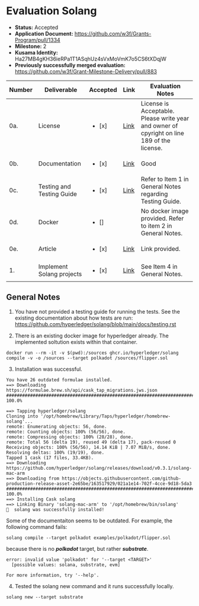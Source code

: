 # Evaluation Solang

- **Status:** Accepted
- **Application Document:** https://github.com/w3f/Grants-Program/pull/1334
- **Milestone:** 2
- **Kusama Identity:** Ha27MB4gKH36ieRPa1T1ASqhUz4sVxMoVmK7o5CS6tXDqjW
- **Previously successfully merged evaluation:** https://github.com/w3f/Grant-Milestone-Delivery/pull/883

| Number | Deliverable               | Accepted               | Link                                                                                | Evaluation Notes                                                                           |
| ------ | ------------------------- | ---------------------- | ----------------------------------------------------------------------------------- | ------------------------------------------------------------------------------------------ |
| 0a.    | License                   | <ul><li>[x] </li></ul> | [Link](https://github.com/hyperledger/solang/blob/main/LICENSE)                     | License is Acceptable. Please write year and owner of cpyright on line 189 of the license. |
| 0b.    | Documentation             | <ul><li>[x] </li></ul> | [Link](https://solang.readthedocs.io/en/latest/running.html#starting-a-new-project) | Good                                                                                       |
| 0c.    | Testing and Testing Guide | <ul><li>[x] </li></ul> | [Link](https://github.com/hyperledger/solang/blob/main/src/bin/cli/test.rs)         | Refer to Item 1 in General Notes regarding Testing Guide.                                  |
| 0d.    | Docker                    | <ul><li>[] </li></ul>  |                                                                                     | No docker image provided. Refer to item 2 in General Notes.                                |
| 0e.    | Article                   | <ul><li>[x] </li></ul> | [Link](https://forum.polkadot.network/t/introducing-solang-improvements/3361)       | Link provided.                                                                             |
| 1.     | Implement Solang projects | <ul><li>[x] </li></ul> | [Link](https://github.com/hyperledger/solang/pull/1392)                             | See Item 4 in General Notes.                                                               |

## General Notes

1. You have not provided a testing guide for running the tests. See the existing documentation about how tests are run: https://github.com/hyperledger/solang/blob/main/docs/testing.rst

2. There is an existing docker image for hyperledger already. The implemented soltution exists within that container.

```
docker run --rm -it -v $(pwd):/sources ghcr.io/hyperledger/solang compile -v -o /sources --target polkadot /sources/flipper.sol

```

3. Installation was successful.

```
You have 26 outdated formulae installed.
==> Downloading https://formulae.brew.sh/api/cask_tap_migrations.jws.json
################################################################################################################################# 100.0%

==> Tapping hyperledger/solang
Cloning into '/opt/homebrew/Library/Taps/hyperledger/homebrew-solang'...
remote: Enumerating objects: 56, done.
remote: Counting objects: 100% (56/56), done.
remote: Compressing objects: 100% (28/28), done.
remote: Total 56 (delta 19), reused 49 (delta 17), pack-reused 0
Receiving objects: 100% (56/56), 14.14 KiB | 7.07 MiB/s, done.
Resolving deltas: 100% (19/19), done.
Tapped 1 cask (17 files, 33.4KB).
==> Downloading https://github.com/hyperledger/solang/releases/download/v0.3.1/solang-mac-arm
==> Downloading from https://objects.githubusercontent.com/github-production-release-asset-2e65be/163517929/021a1e14-702f-4cce-9d18-5da3
################################################################################################################################# 100.0%
==> Installing Cask solang
==> Linking Binary 'solang-mac-arm' to '/opt/homebrew/bin/solang'
🍺  solang was successfully installed!
```

Some of the documentaiton seems to be outdated. For example, the following command fails:

```
solang compile --target polkadot examples/polkadot/flipper.sol
```

because there is no **_polkadot_** target, but rather **_substrate_**.

```
error: invalid value 'polkadot' for '--target <TARGET>'
  [possible values: solana, substrate, evm]

For more information, try '--help'.
```

4. Tested the solang new command and it runs successfully locally.

```
solang new --target substrate
```
